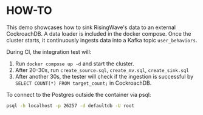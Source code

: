 # HOW-TO

This demo showcases how to sink RisingWave's data to an external CockroachDB. A data loader is included in the docker compose. Once the cluster starts, it continuously ingests data into a Kafka topic `user_behaviors`.

During CI, the integration test will:

1. Run `docker compose up -d` and start the cluster.
2. After 20-30s, run `create_source.sql`, `create_mv.sql`, `create_sink.sql`
3. After another 30s, the tester will check if the ingestion is successful by `SELECT COUNT(*) FROM target_count;` in CockroachDB.

To connect to the Postgres outside the container via psql:

```sh
psql -h localhost -p 26257 -d defaultdb -U root
```
